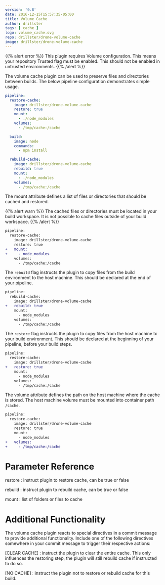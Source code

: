 ```yaml
---
version: '0.8'
date: 2016-12-15T15:57:35-05:00
title: Volume Cache
author: drillster
tags: [ cache ]
logo: volume_cache.svg
repo: drillster/drone-volume-cache
image: drillster/drone-volume-cache
---
```


{{% alert error %}}
This plugin requires Volume configuration. This means your repository Trusted flag must be enabled. This should not be enabled in untrusted environments.
{{% /alert %}}

The volume cache plugin can be used to preserve files and directories between builds. The below pipeline configuration demonstrates simple usage.

```yaml
pipeline:
  restore-cache:
    image: drillster/drone-volume-cache
    restore: true
    mount:
      - ./node_modules
    volumes:
      - /tmp/cache:/cache

  build:
    image: node
    commands:
      - npm install

  rebuild-cache:
    image: drillster/drone-volume-cache
    rebuild: true
    mount:
      - ./node_modules
    volumes:
      - /tmp/cache:/cache
```

The mount attribute defines a list of files or directories that should be cached and restored.

{{% alert warn %}}
The cached files or directories must be located in your build workspace. It is not possible to cache files outside of your build workspace.
{{% /alert %}}

```diff
pipeline:
  restore-cache:
    image: drillster/drone-volume-cache
    restore: true
+   mount:
+     - node_modules
    volumes:
      - /tmp/cache:/cache
```

The `rebuild` flag instructs the plugin to copy files from the build environment to the host machine. This should be declared at the end of your pipeline.

```diff
pipeline:
  rebuild-cache:
    image: drillster/drone-volume-cache
+   rebuild: true
    mount:
      - node_modules
    volumes:
      - /tmp/cache:/cache
```

The `restore` flag instructs the plugin to copy files from the host machine to your build environment. This should be declared at the beginning of your pipeline, before your build steps.

```diff
pipeline:
  restore-cache:
    image: drillster/drone-volume-cache
+   restore: true
    mount:
      - node_modules
    volumes:
      - /tmp/cache:/cache
```

The volume attribute defines the path on the host machine where the cache is stored. The host machine volume must be mounted into container path `/cache`.

```diff
pipeline:
  restore-cache:
    image: drillster/drone-volume-cache
    restore: true
    mount:
      - node_modules
+   volumes:
+     - /tmp/cache:/cache
```

# Parameter Reference

restore
: instruct plugin to restore cache, can be true or false

rebuild
: instruct plugin to rebuild cache, can be true or false

mount
: list of folders or files to cache

# Additional Functionality

The volume cache plugin reacts to special directives in a commit message to provide additional functionality.
Include one of the following directives somewhere in your commit message to trigger their respective actions:

[CLEAR CACHE]
: instruct the plugin to clear the entire cache. This only influences the restoring step, the plugin will still rebuild cache if instructed to do so.

[NO CACHE]
: instruct the plugin not to restore or rebuild cache for this build.

